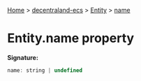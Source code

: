 [Home](./index) &gt; [decentraland-ecs](./decentraland-ecs.md) &gt; [Entity](./decentraland-ecs.entity.md) &gt; [name](./decentraland-ecs.entity.name.md)

# Entity.name property


**Signature:**
```javascript
name: string | undefined
```
